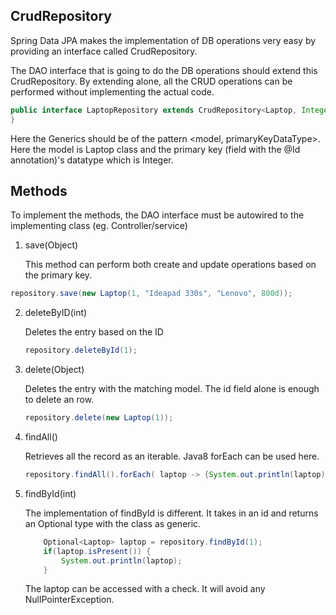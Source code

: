 ## CrudRepository
Spring Data JPA makes the implementation of DB operations very easy by providing an interface called CrudRepository.

The DAO interface that is going to do the DB operations should extend this CrudRepository. By extending alone, all the CRUD operations can be performed without implementing the actual code.
```java
public interface LaptopRepository extends CrudRepository<Laptop, Integer> {
}
```
Here the Generics should be of the pattern <model, primaryKeyDataType>.
Here the model is Laptop class and the primary key (field with the @Id annotation)'s datatype which is Integer.

## Methods
To implement the methods, the DAO interface must be autowired to the implementing class (eg. Controller/service)
1. save(Object)
	
	This method can perform both create and update operations based on the primary key.
```java
repository.save(new Laptop(1, "Ideapad 330s", "Lenovo", 800d));
```

2. deleteByID(int)
	
	Deletes the entry based on the ID
	```java
	repository.deleteById(1);
	```
	
3. delete(Object)
	
	Deletes the entry with the matching model. The id field alone is enough to delete an row.
	```java
	repository.delete(new Laptop(1));
	```
	
4. findAll()

	Retrieves all the record as an iterable. Java8 forEach can be used here.
	```java
	repository.findAll().forEach( laptop -> {System.out.println(laptop);});
	```
	
5. findById(int)
	
	The implementation of findById is different. It takes in an id and returns an Optional type with the class as generic.
	```java
		Optional<Laptop> laptop = repository.findById(1);
		if(laptop.isPresent()) {
			System.out.println(laptop);
		}
	```
	
	The laptop can be accessed with a check. It will avoid any NullPointerException.